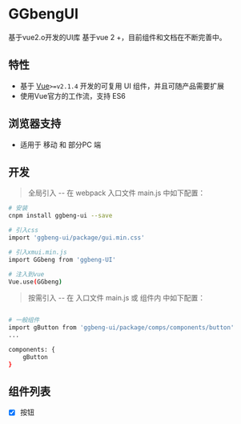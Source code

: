 # GGbengUI
基于vue2.o开发的UI库
基于vue 2 +，目前组件和文档在不断完善中。

## 特性

- 基于 [Vue](http://vuejs.org/)`>=v2.1.4` 开发的可复用 UI 组件，并且可随产品需要扩展
- 使用Vue官方的工作流，支持 ES6

## 浏览器支持

- 适用于 移动 和 部分PC 端

## 开发  
> 全局引入 -- 在 webpack 入口文件 main.js 中如下配置：

``` bash
# 安装
cnpm install ggbeng-ui --save  

# 引入css
import 'ggbeng-ui/package/gui.min.css'  

# 引入xmui.min.js
import GGbeng from 'ggbeng-UI'  

# 注入到vue
Vue.use(GGbeng)
```

> 按需引入 -- 在 入口文件 main.js 或 组件内 中如下配置：

``` bash

# 一般组件
import gButton from 'ggbeng-ui/package/comps/components/button'
...

components: {
    gButton
}
``` 

## 组件列表
- [x] 按钮



